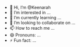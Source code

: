 - 👋 Hi, I’m @Keenarah
- 👀 I’m interested in ...
- 🌱 I’m currently learning ...
- 💞️ I’m looking to collaborate on ...
- 📫 How to reach me ...
- 😄 Pronouns: ...
- ⚡ Fun fact: ...

<!---
Keenarah/Keenarah is a ✨ special ✨ repository because its `README.md` (this file) appears on your GitHub profile.
You can click the Preview link to take a look at your changes.
--->
